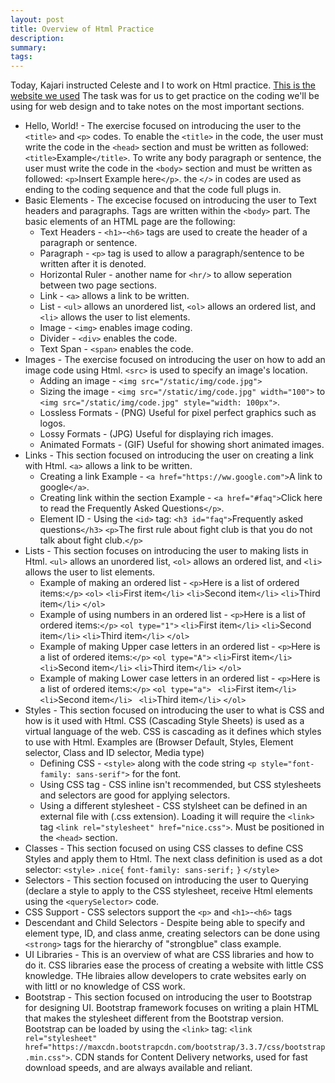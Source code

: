 ```yaml
---
layout: post
title: Overview of Html Practice
description: 
summary: 
tags: 
---
```


Today, Kajari instructed Celeste and I to work on Html practice. [This is the website we used](https://www.learn-html.org/en/Hello%2C_World%21) The task was for us to get practice on the coding we'll be using for web design and to take notes on the most important sections. 

* Hello, World! - The exercise focused on introducing the user to the `<title>` and `<p>` codes. To enable the `<title>` in the code, the user must write the code in the `<head>` section and must be written as followed: `<title>`Example`</title>`. To write any body paragraph or sentence, the user must write the code in the `<body>` section and must be written as followed: `<p>`Insert Example here`</p>`. the `</>` in codes are used as ending to the coding sequence and that the code full plugs in.
* Basic Elements - The excecise focused on introducing the user to Text headers and paragraphs. Tags are written within the `<body>` part. The basic elements of an HTML page are the following:
	* Text Headers - `<h1>`-`<h6>` tags are used to create the header of a paragraph or sentence.
	* Paragraph - `<p>` tag is used to allow a paragraph/sentence to be written after it is denoted.
	* Horizontal Ruler - another name for `<hr/>` to allow seperation between two page sections.
	* Link - `<a>` allows a link to be written.
	* List - `<ul>` allows an unordered list, `<ol>` allows an ordered list, and `<li>` allows the user to list elements.
	* Image - `<img>` enables image coding.
	* Divider - `<div>` enables the code.
	* Text Span - `<span>` enables the code.
* Images - The exercise focused on introducing the user on how to add an image code using Html. `<src>` is used to specify an image's location. 
	* Adding an image - `<img src="/static/img/code.jpg">`
	* Sizing the image - `<img src="/static/img/code.jpg" width="100">` to `<img src="/static/img/code.jpg" style="width: 100px">`.
	* Lossless Formats - (PNG) Useful for pixel perfect graphics such as logos.
	* Lossy Formats - (JPG) Useful for displaying rich images.
	* Animated Formats - (GIF) Useful for showing short animated images.
* Links - This section focused on introducing the user on creating a link with Html. `<a>` allows a link to be written.
	* Creating a link Example - `<a href="https://ww.google.com">`A link to google`</a>`.
	* Creating link within the section Example - `<a href="#faq">`Click here to read the Frequently Asked Questions`</p>`.
	* Element ID - Using the `<id>` tag: `<h3 id="faq">`Frequently asked questions`</h3>`
`<p>`The first rule about fight club is that you do not talk about fight club.`</p>`
* Lists - This section focuses on introducing the user to making lists in Html. `<ul>` allows an unordered list, `<ol>` allows an ordered list, and `<li>` allows the user to list elements.
	* Example of making an ordered list - 
	`<p>`Here is a list of ordered items:`</p>`
`<ol>`
    `<li>`First item`</li>`
    `<li>`Second item`</li>`
    `<li>`Third item`</li>`
`</ol>`
    * Example of using numbers in an ordered list - 
    `<p>`Here is a list of ordered items:`</p>`
`<ol type="1">`
    `<li>`First item`</li>`
    `<li>`Second item`</li>`
    `<li>`Third item`</li>`
`</ol>`
    * Example of making Upper case letters in an ordered list - 
    `<p>`Here is a list of ordered items:`</p>`
`<ol type="A">`
    `<li>`First item`</li>`
    `<li>`Second item`</li>`
    `<li>`Third item`</li>`
`</ol>`
    * Example of making Lower case letters in an ordered list - 
    `<p>`Here is a list of ordered items:`</p>`
`<ol type="a">`
   ` <li>`First item`</li>`
    `<li>`Second item`</li>`
   ` <li>`Third item`</li>`
`</ol>`
* Styles - This section focused on introducing the user to what is CSS and how is it used with Html. CSS (Cascading Style Sheets) is used as a virtual language of the web. CSS is cascading as it defines which styles to use with Html. Examples are (Browser Default, Styles, Element selector, Class and ID selector, Media type)
	* Defining CSS - `<style>` along with the code string `<p style="font-family: sans-serif">` for the font.
	* Using CSS tag - CSS inline isn't recommended, but CSS stylesheets and selectors are good for applying selectors.
	* Using a different stylesheet - CSS stylsheet can be defined in an external file with (.css extension). Loading it will require the `<link>` tag `<link rel="stylesheet" href="nice.css">`. Must be positioned in the `<head>` section.
* Classes - This section focused on using CSS classes to define CSS Styles and apply them to Html. The next class definition is used as a dot selector:
`<style>`
`.nice{`
	`font-family: sans-serif;`
`}`
`</style>`
* Selectors - This section focused on introducing the user to Querying (declare a style to apply to the CSS stylesheet, receive Html elements using the `<querySelector>` code.
* CSS Support - CSS selectors support the `<p>` and `<h1>`-`<h6>` tags
* Descendant and Child Selectors - Despite being able to specify and element type, ID, and class anme, creating selectors can be done using `<strong>` tags for the hierarchy of "strongblue" class example.
* UI Libraries - This is an overview of what are CSS libraries and how to do it. CSS libraries ease the process of creating a website with little CSS knowledge. THe libraies allow developers to crate websites early on with littl or no knowledge of CSS work.
* Bootstrap - This section focused on introducing the user to Bootstrap for designing UI. Bootstrap framework focuses on writing a plain HTML that makes the stylesheet different from the Bootstrap version. Bootstrap can be loaded by using the `<link>` tag: `<link rel="stylesheet" href="https://maxcdn.bootstrapcdn.com/bootstrap/3.3.7/css/bootstrap.min.css">`. CDN stands for Content Delivery networks, used for fast download speeds, and are always available and reliant. 













